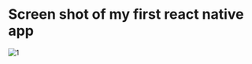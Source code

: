 # Screen shot of my first react native app 
![1](https://user-images.githubusercontent.com/7909908/175772166-0b0321bf-c16e-4427-8224-b361cc83115d.png)
